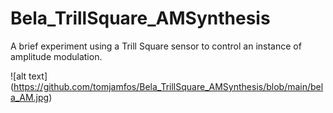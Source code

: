# Bela_TrillSquare_AMSynthesis
A brief experiment using a Trill Square sensor to control an instance of amplitude modulation.

![alt text] (https://github.com/tomjamfos/Bela_TrillSquare_AMSynthesis/blob/main/bela_AM.jpg)
